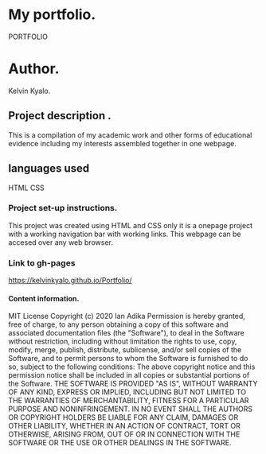 # My portfolio.
 PORTFOLIO

# Author.

 Kelvin Kyalo.
 ## Project description .
 This is a compilation of my academic work and other forms of educational evidence  including my interests assembled together in one webpage.
 ## languages used
 HTML
 CSS
 ### Project set-up instructions.
 This project was created using HTML and CSS only it is a onepage project with a working navigation bar with working links. This webpage can be accesed over any web browser.
 ### Link to gh-pages
 https://kelvinkyalo.github.io/Portfolio/
 #### Content information.
 MIT License
Copyright (c) 2020 Ian Adika
Permission is hereby granted, free of charge, to any person obtaining a copy
of this software and associated documentation files (the "Software"), to deal
in the Software without restriction, including without limitation the rights
to use, copy, modify, merge, publish, distribute, sublicense, and/or sell
copies of the Software, and to permit persons to whom the Software is
furnished to do so, subject to the following conditions:
The above copyright notice and this permission notice shall be included in all
copies or substantial portions of the Software.
THE SOFTWARE IS PROVIDED "AS IS", WITHOUT WARRANTY OF ANY KIND, EXPRESS OR
IMPLIED, INCLUDING BUT NOT LIMITED TO THE WARRANTIES OF MERCHANTABILITY, 
FITNESS FOR A PARTICULAR PURPOSE AND NONINFRINGEMENT. IN NO EVENT SHALL THE
AUTHORS OR COPYRIGHT HOLDERS BE LIABLE FOR ANY CLAIM, DAMAGES OR OTHER
LIABILITY, WHETHER IN AN ACTION OF CONTRACT, TORT OR OTHERWISE, ARISING FROM, 
OUT OF OR IN CONNECTION WITH THE SOFTWARE OR THE USE OR OTHER DEALINGS IN THE
SOFTWARE.

